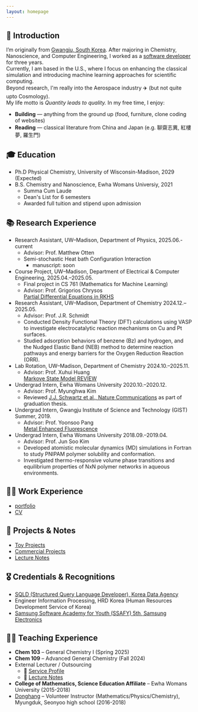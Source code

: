 ```yaml
---
layout: homepage
---
```

## 👋 Introduction

I’m originally from [Gwangju, South Korea](https://en.wikipedia.org/wiki/Gwangju). After majoring in Chemistry, Nanoscience, and Computer Engineering, I worked as a [software developer](./assets/Portfolio.pdf) for three years.  
Currently, I am based in the U.S., where I focus on enhancing the classical simulation and introducing machine learning approaches for scientific computing.  
Beyond research, I'm really into the Aerospace industry ✈️ (but not quite upto Cosmology).  
My life motto is *Quantity leads to quality.*
In my free time, I enjoy:
- **Building** — anything from the ground up (food, furniture, clone coding of websites)  
- **Reading** — classical literature from China and Japan (e.g. 聊齋志異, 紅樓夢, 羅生門)

## 🎓 Education
* Ph.D Physical Chemistry, University of Wisconsin-Madison, 2029 (Expected)
* B.S. Chemistry and Nanoscience, Ewha Womans Universiy, 2021
  * Summa Cum Laude
  * Dean's List for 6 semesters
  * Awarded full tuition and stipend upon admission

## 📚 Research Experience
* Research Assistant, UW–Madison, Department of Physics, 2025.06.- current
  * Advisor: Prof. Matthew Otten  
  * Semi-stochastic Heat bath Configuration Interaction 
    * manuscript: soon
* Course Project, UW–Madison, Department of Electrical & Computer Engineering, 2025.04.–2025.05.
  * Final project in CS 761 (Mathematics for Machine Learning)
  * Advisor: Prof. Grigorios Chrysos  
  [Partial Differential Equations in RKHS](./assets/PDE_RKHS.pdf)
* Research Assistant, UW–Madison, Department of Chemistry 2024.12.–2025.05.
  * Advisor: Prof. J.R. Schmidt  
  * Conducted Density Functional Theory (DFT) calculations using VASP to investigate electrocatalytic reaction mechanisms on Cu and Pt surfaces.
  * Studied adsorption behaviors of benzene (Bz) and hydrogen, and the Nudged Elastic Band (NEB) method to determine reaction pathways and energy barriers for the Oxygen Reduction Reaction (ORR).
* Lab Rotation, UW–Madison, Department of Chemistry 2024.10.–2025.11.  
  * Advisor: Prof. Xuhui Huang  
  [Markove State Model REVIEW](./assets/MSM.pdf)
* Undergrad Intern, Ewha Womans University 2020.10.–2020.12.
  * Advisor: Prof. Myunghwa Kim  
  * Reviewed [J.J. Schwartz et al., Nature Communications](https://www.nature.com/articles/s41467-019-08639-7) as part of graduation thesis.  
* Undergrad Intern, Gwangju Institute of Science and Technology (GIST) Summer, 2019.
  * Advisor: Prof. Yoonsoo Pang  
  [Metal Enhanced Fluorescence](./assets/MEF_THEORY.pdf)
* Undergrad Intern, Ewha Womans University 2018.09.–2019.04.
  * Advisor: Prof. Jun Soo Kim  
  * Developed atomistic molecular dynamics (MD) simulations in Fortran to study PNIPAM polymer solubility and conformation.  
  * Investigated thermo-responsive volume phase transitions and equilibrium properties of NxN polymer networks in aqueous environments.

## 👷‍♀️ Work Experience
- [portfolio](./assets/Portfolio.pdf)
- [CV](https://www.linkedin.com/in/haejung-koh/)

## 📂 Projects & Notes
- [Toy Projects](https://github.com/MaximHelio)
- [Commercial Projects](https://github.com/gogomaya)
- [Lecture Notes](https://github.com/MaximHelio/Curriculae)

## 🎖 Credentials & Recognitions
* [SQLD (Structured Query Language Developer), Korea Data Agency](https://en.wikipedia.org/wiki/Oracle_SQL_Developer)
* Engineer Information Processing, HRD Korea (Human Resources Development Service of Korea)
* [Samsung Software Academy for Youth (SSAFY) 5th, Samsung Electronics](https://csr.samsung.com/en/program/samsung-sw-academy-for-youth)

## 🧑‍🏫 Teaching Experience
- **Chem 103** – General Chemistry I (Spring 2025)  
- **Chem 109** – Advanced General Chemistry (Fall 2024)  
- External Lecturer / Outsourcing
  - 🔗 [Service Profile](https://soomgo.com/profile/users/12391091?from=my_info_preview)  
  - 📖 [Lecture Notes](https://github.com/MaximHelio/Curriculae)
- **College of Mathematics, Science Education Affiliate** – Ewha Womans University (2015-2018)  
- [Donghang](https://www.donghaeng.seoul.kr/main.do) – Volunteer Instructor (Mathematics/Physics/Chemistry), Myungduk, Seonyoo high school (2016-2018)


